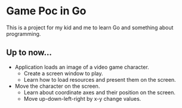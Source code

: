 # Game Poc in Go
This is a project for my kid and me to learn Go and something about programming.

## Up to now...
- Application loads an image of a video game character. 
  - Create a screen window to play.
  - Learn how to load resources and present them on the screen. 
- Move the character on the screen.
  - Learn about coordinate axes and their position on the screen.
  - Move up-down-left-right by x-y change values.
